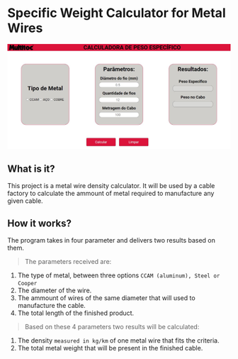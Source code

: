 # Specific Weight Calculator for Metal Wires

![alt screenshot of the program](/resources/img/program.JPG "Screenshot")

## What is it?

This project is a metal wire density calculator. It will be used by a cable factory to calculate the ammount of metal required to manufacture any given cable.

## How it works?

The program takes in four parameter and delivers two results based on them. 

> The parameters received are:

1. The type of metal, between three options ` CCAM (aluminum), Steel or Cooper  `
2. The diameter of the wire.
3. The ammount of wires of the same diameter that will used to manufacture the cable.
4. The total length of the finished product.

> Based on these 4 parameters two results will be calculated:

1. The density ` measured in kg/km ` of one metal wire that fits the criteria.
2. The total metal weight that will be present in the finished cable.





